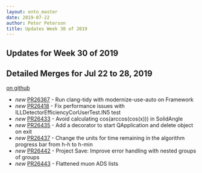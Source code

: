```yaml
---
layout: onto_master
date: 2019-07-22
author: Peter Peterson
title: Updates Week 30 of 2019
---
```

Updates for Week 30 of 2019
---------------------------

Detailed Merges for Jul 22 to 28, 2019
--------------------------------------
[on github](https://github.com/mantidproject/mantid/pulls?q=is%3Apr+merged%3A2019-07-23..2019-07-28)

* *new* [PR26367](https://github.com/mantidproject/mantid/pull/26367) - Run clang-tidy with modernize-use-auto on Framework
* *new* [PR26418](https://github.com/mantidproject/mantid/pull/26418) - Fix performance issues with ILLDetectorEfficiencyCorUserTest.IN5 test
* *new* [PR26433](https://github.com/mantidproject/mantid/pull/26433) - Avoid calculating cos(arccos(cos(x))) in SolidAngle
* *new* [PR26435](https://github.com/mantidproject/mantid/pull/26435) - Add a decorator to start QApplication and delete object on exit
* *new* [PR26437](https://github.com/mantidproject/mantid/pull/26437) - Change the units for time remaining in the algorithm progress bar from h-h to h-min
* *new* [PR26442](https://github.com/mantidproject/mantid/pull/26442) - Project Save: Improve error handling with nested groups of groups
* *new* [PR26443](https://github.com/mantidproject/mantid/pull/26443) - Flattened muon ADS lists
